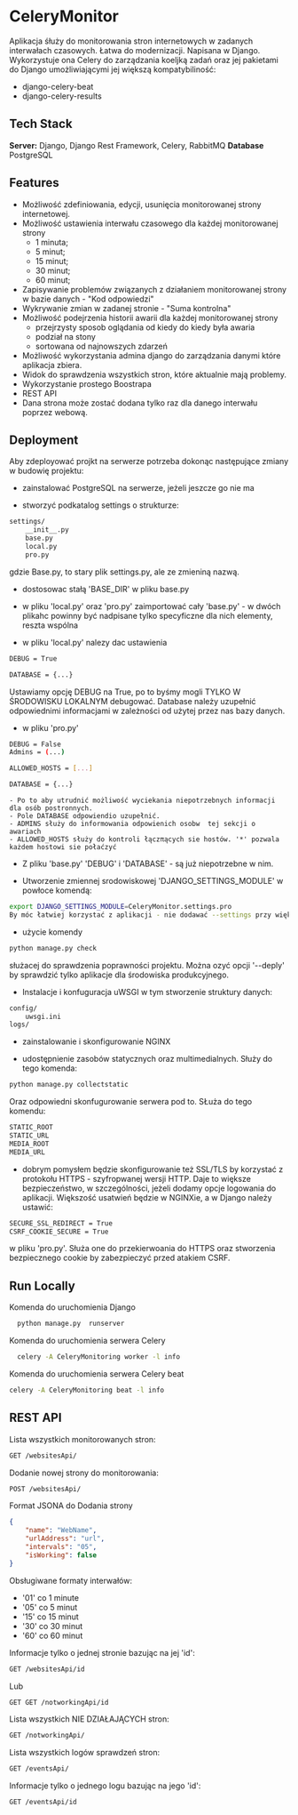 
# CeleryMonitor

Aplikacja śłuży do monitorowania stron internetowych w zadanych interwałach czasowych. Łatwa do modernizacji. Napisana w Django. Wykorzystuje ona Celery do zarządzania koeljką zadań oraz jej pakietami do Django umożliwiającymi jej większą kompatybiliność:
- django-celery-beat
- django-celery-results


## Tech Stack

**Server:** Django, Django Rest Framework, Celery, RabbitMQ
**Database** PostgreSQL



## Features

- Możliwość zdefiniowania, edycji, usunięcia monitorowanej strony internetowej.
- Możliwość ustawienia interwału czasowego dla każdej monitorowanej strony
  - 1 minuta;
  - 5 minut;
  - 15 minut;
  - 30 minut;
  - 60 minut;
- Zapisywanie problemów związanych z działaniem monitorowanej strony w bazie danych - "Kod odpowiedzi"
- Wykrywanie zmian w zadanej stronie - "Suma kontrolna"
- Możliwość podejrzenia historii awarii dla każdej monitorowanej strony
  - przejrzysty sposob oglądania od kiedy do kiedy była awaria
  - podział na stony
  - sortowana od najnowszych zdarzeń
- Możliwość wykorzystania admina django do zarządzania danymi które aplikacja zbiera.
- Widok do sprawdzenia wszystkich stron, które aktualnie mają problemy.
- Wykorzystanie prostego Boostrapa
- REST API
- Dana strona może zostać dodana tylko raz dla danego interwału poprzez webową.

## Deployment

Aby zdeployować projkt na serwerze potrzeba dokonąc następujące zmiany w budowię projektu:
- zainstalować PostgreSQL na serwerze, jeżeli jeszcze go nie ma 

- stworzyć podkatalog settings o strukturze:
```bash
settings/
    __init__.py
    base.py
    local.py
    pro.py
```
gdzie Base.py, to stary plik settings.py, ale ze zmieniną nazwą.

- dostosowac stałą 'BASE_DIR' w pliku base.py

- w pliku 'local.py' oraz 'pro.py' zaimportować cały 'base.py' - w dwóch plikahc powinny być nadpisane tylko specyficzne dla nich elementy, reszta wspólna

- w pliku 'local.py' nalezy dac ustawienia
```bash
DEBUG = True 

DATABASE = {...}
```
Ustawiamy opcję DEBUG na True, po to byśmy mogli TYLKO W ŚRODOWISKU LOKALNYM debugować. Database należy uzupełnić odpowiednimi informacjami w zależności od użytej przez nas bazy danych.

- w pliku 'pro.py' 
```bash
DEBUG = False 
Admins = (...)

ALLOWED_HOSTS = [...]

DATABASE = {...}
```
    - Po to aby utrudnić możliwość wyciekania niepotrzebnych informacji dla osób postronnych. 
    - Pole DATABASE odpowiendio uzupełnić.
    - ADMINS służy do informowania odpowienich osobw  tej sekcji o awariach
    - ALLOWED_HOSTS służy do kontroli łączπących sie hostów. '*' pozwala każdem hostowi sie połaćzyć

- Z pliku 'base.py'  'DEBUG' i 'DATABASE' - są już niepotrzebne w nim.

- Utworzenie zmiennej srodowiskowej 'DJANGO_SETTINGS_MODULE' w powłoce komendą:
```bash
export DJANGO_SETTINGS_MODULE=CeleryMonitor.settings.pro
By móc łatwiej korzystać z aplikacji - nie dodawać --settings przy większosći poleceń z 'manage.py'
```

- użycie komendy 
```bash 
python manage.py check
```
służacej do sprawdzenia poprawności projektu. Można ozyć opcji '--deply' by sprawdzić tylko aplikacje dla środowiska produkcyjnego.

- Instalacje i konfuguracja uWSGI w tym stworzenie struktury danych:
```bash
config/
    uwsgi.ini
logs/
```

- zainstalowanie i skonfigurowanie NGINX

- udostępnienie zasobów statycznych oraz multimedialnych. Służy do tego komenda:
```bash
python manage.py collectstatic
```
Oraz odpowiedni skonfugurowanie serwera pod to. SŁuża do tego komendu:
```bash
STATIC_ROOT
STATIC_URL
MEDIA_ROOT
MEDIA_URL
```

- dobrym pomysłem będzie skonfigurowanie też SSL/TLS by korzystać z protokołu HTTPS - szyfropwanej wersji HTTP. Daje to większe bezpieczeństwo, w szczególności, jeżeli dodamy opcje logowania do aplikacji. Większość usatwień będzie w NGINXie, a w Django należy ustawić:
```bash
SECURE_SSL_REDIRECT = True
CSRF_COOKIE_SECURE = True
```
w pliku 'pro.py'. Służa one do przekierwoania do HTTPS oraz stworzenia bezpiecznego cookie by zabezpieczyć przed atakiem CSRF.



## Run Locally

Komenda do uruchomienia Django

```bash
  python manage.py  runserver
```
Komenda do uruchomienia serwera Celery 

```bash
  celery -A CeleryMonitoring worker -l info
```
Komenda do uruchomienia serwera Celery beat

```bash
celery -A CeleryMonitoring beat -l info
```
## REST API

Lista wszystkich monitorowanych stron:

```bash
GET /websitesApi/
```

Dodanie nowej strony do monitorowania:

```bash
POST /websitesApi/
```
Format JSONA do Dodania strony
```JSON
{
    "name": "WebName",
    "urlAddress": "url",
    "intervals": "05",
    "isWorking": false
}
```

Obsługiwane formaty interwałów:
- '01' co 1 minute
- '05' co 5 minut
- '15' co 15 minut
- '30' co 30 minut
- '60' co 60 minut

Informacje tylko o jednej stronie bazując na jej 'id':

```bash
GET /websitesApi/id
```
Lub
```bash
GET GET /notworkingApi/id
```

Lista wszystkich NIE DZIAŁAJĄCYCH stron:

```bash
GET /notworkingApi/
```

Lista wszystkich logów sprawdzeń stron:

```bash
GET /eventsApi/
```


Informacje tylko o jednego logu bazując na jego 'id':

```bash
GET /eventsApi/id
```
